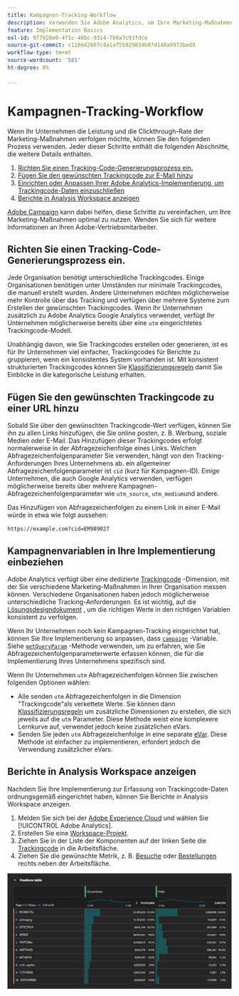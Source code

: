 ```yaml
---
title: Kampagnen-Tracking-Workflow
description: Verwenden Sie Adobe Analytics, um Ihre Marketing-Maßnahmen zu verfolgen.
feature: Implementation Basics
exl-id: 9f7920e0-471c-46bc-9314-7b0a7c93fdce
source-git-commit: c118d42667c4a1af55929834b87d148a5973bed9
workflow-type: tm+mt
source-wordcount: '581'
ht-degree: 0%

---
```


# Kampagnen-Tracking-Workflow

Wenn Ihr Unternehmen die Leistung und die Clickthrough-Rate der Marketing-Maßnahmen verfolgen möchte, können Sie den folgenden Prozess verwenden. Jeder dieser Schritte enthält die folgenden Abschnitte, die weitere Details enthalten.

1. [Richten Sie einen Tracking-Code-Generierungsprozess ein.](#establish-a-tracking-code-generation-process)
1. [Fügen Sie den gewünschten Trackingcode zur E-Mail hinzu](#add-the-desired-tracking-code-to-the-email)
1. [Einrichten oder Anpassen Ihrer Adobe Analytics-Implementierung, um Trackingcode-Daten einzuschließen](#include-campaign-variables-in-your-implementation)
1. [Berichte in Analysis Workspace anzeigen](#view-the-reports-in-analysis-workspace)

[Adobe Campaign](https://business.adobe.com/products/campaign/adobe-campaign.html) kann dabei helfen, diese Schritte zu vereinfachen, um Ihre Marketing-Maßnahmen optimal zu nutzen. Wenden Sie sich für weitere Informationen an Ihren Adobe-Vertriebsmitarbeiter.

## Richten Sie einen Tracking-Code-Generierungsprozess ein.

Jede Organisation benötigt unterschiedliche Trackingcodes. Einige Organisationen benötigen unter Umständen nur minimale Trackingcodes, die manuell erstellt wurden. Andere Unternehmen möchten möglicherweise mehr Kontrolle über das Tracking und verfügen über mehrere Systeme zum Erstellen der gewünschten Trackingcodes. Wenn Ihr Unternehmen zusätzlich zu Adobe Analytics Google Analytics verwendet, verfügt Ihr Unternehmen möglicherweise bereits über eine `utm` eingerichtetes Trackingcode-Modell.

Unabhängig davon, wie Sie Trackingcodes erstellen oder generieren, ist es für Ihr Unternehmen viel einfacher, Trackingcodes für Berichte zu gruppieren, wenn ein konsistentes System vorhanden ist. Mit konsistent strukturierten Trackingcodes können Sie [Klassifizierungsregeln](/help/components/classifications/crb/classification-rule-builder.md) damit Sie Einblicke in die kategorische Leistung erhalten.

## Fügen Sie den gewünschten Trackingcode zu einer URL hinzu

Sobald Sie über den gewünschten Trackingcode-Wert verfügen, können Sie ihn zu allen Links hinzufügen, die Sie online posten, z. B. Werbung, soziale Medien oder E-Mail. Das Hinzufügen dieser Trackingcodes erfolgt normalerweise in der Abfragezeichenfolge eines Links. Welchen Abfragezeichenfolgenparameter Sie verwenden, hängt von den Tracking-Anforderungen Ihres Unternehmens ab. ein allgemeiner Abfragezeichenfolgenparameter ist `cid` (kurz für Kampagnen-ID). Einige Unternehmen, die auch Google Analytics verwenden, verfügen möglicherweise bereits über mehrere Kampagnen-Abfragezeichenfolgenparameter wie `utm_source`, `utm_medium`und andere.

Das Hinzufügen von Abfragezeichenfolgen zu einem Link in einer E-Mail würde in etwa wie folgt aussehen:

```text
https://example.com?cid=EM989027
```

## Kampagnenvariablen in Ihre Implementierung einbeziehen

Adobe Analytics verfügt über eine dedizierte [Trackingcode](/help/components/dimensions/tracking-code.md) -Dimension, mit der Sie verschiedene Marketing-Maßnahmen in Ihrer Organisation messen können. Verschiedene Organisationen haben jedoch möglicherweise unterschiedliche Tracking-Anforderungen. Es ist wichtig, auf die [Lösungsdesigndokument](../prepare/solution-design.md) , um die richtigen Werte in den richtigen Variablen konsistent zu verfolgen.

Wenn Ihr Unternehmen noch kein Kampagnen-Tracking eingerichtet hat, können Sie Ihre Implementierung so anpassen, dass [`campaign`](/help/implement/vars/page-vars/campaign.md) -Variable. Siehe [`getQueryParam`](/help/implement/vars/plugins/getqueryparam.md) -Methode verwenden, um zu erfahren, wie Sie Abfragezeichenfolgenparameterwerte erfassen können, die für die Implementierung Ihres Unternehmens spezifisch sind.

Wenn Ihr Unternehmen `utm` Abfragezeichenfolgen können Sie zwischen folgenden Optionen wählen:

* Alle senden `utm` Abfragezeichenfolgen in die Dimension &quot;Trackingcode&quot;als verkettete Werte. Sie können dann [Klassifizierungsregeln](/help/components/classifications/crb/classification-rule-builder.md) um zusätzliche Dimensionen zu erstellen, die sich jeweils auf die `utm` Parameter. Diese Methode weist eine komplexere Lernkurve auf, verwendet jedoch keine zusätzlichen eVars.
* Senden Sie jeden `utm` Abfragezeichenfolge in eine separate [eVar](/help/components/dimensions/evar.md). Diese Methode ist einfacher zu implementieren, erfordert jedoch die Verwendung zusätzlicher eVars.

## Berichte in Analysis Workspace anzeigen

Nachdem Sie Ihre Implementierung zur Erfassung von Trackingcode-Daten ordnungsgemäß eingerichtet haben, können Sie Berichte in Analysis Workspace anzeigen.

1. Melden Sie sich bei der [Adobe Experience Cloud](https://experience.adobe.com) und wählen Sie [!UICONTROL Adobe Analytics].
1. Erstellen Sie eine [Workspace-Projekt](/help/analyze/analysis-workspace/build-workspace-project/freeform-overview.md).
1. Ziehen Sie in der Liste der Komponenten auf der linken Seite die [Trackingcode](/help/components/dimensions/tracking-code.md) in die Arbeitsfläche.
1. Ziehen Sie die gewünschte Metrik, z. B. [Besuche](/help/components/metrics/visits.md) oder [Bestellungen](/help/components/metrics/orders.md) rechts neben der Arbeitsfläche.

![Kampagnen-Tracking-Bericht](../assets/campaign-tracking-report.png)
